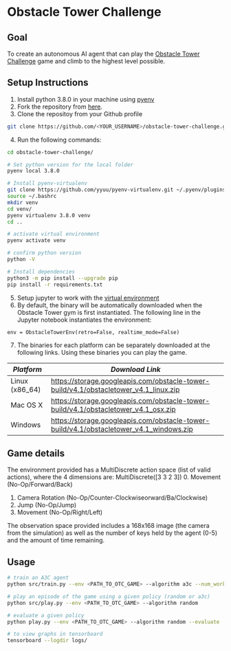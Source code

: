 # Obstacle Tower Challenge

## Goal
To create an autonomous AI agent that can play the [Obstacle Tower Challenge](https://unity3d.com/otc) game and climb to the highest level possible.

## Setup Instructions
1. Install python 3.8.0 in your machine using [pyenv](https://github.com/pyenv/pyenv)
2. Fork the repository from [here](https://github.com/cstrojans/obstacle-tower-challenge.git).
3. Clone the repositoy from your Github profile
```bash
git clone https://github.com/<YOUR_USERNAME>/obstacle-tower-challenge.git
```
4. Run the following commands:
```bash
cd obstacle-tower-challenge/

# Set python version for the local folder
pyenv local 3.8.0

# Install pyenv-virtualenv
git clone https://github.com/yyuu/pyenv-virtualenv.git ~/.pyenv/plugins/pyenv-virtualenv
source ~/.bashrc
mkdir venv
cd venv/
pyenv virtualenv 3.8.0 venv
cd ..

# activate virtual environment
pyenv activate venv

# confirm python version
python -V

# Install dependencies
python3 -m pip install --upgrade pip
pip install -r requirements.txt

```
5. Setup jupyter to work with the [virtual environment](https://albertauyeung.github.io/2020/08/17/pyenv-jupyter.html)
6. By default, the binary will be automatically downloaded when the Obstacle Tower gym is first instantiated. The following line in the Jupyter notebook instantiates the environment:
```
env = ObstacleTowerEnv(retro=False, realtime_mode=False)
```
7. The binaries for each platform can be separately downloaded at the following links. Using these binaries you can play the game.

| *Platform*     | *Download Link*                                                                     |
| --- | --- |
| Linux (x86_64) | https://storage.googleapis.com/obstacle-tower-build/v4.1/obstacletower_v4.1_linux.zip   |
| Mac OS X       | https://storage.googleapis.com/obstacle-tower-build/v4.1/obstacletower_v4.1_osx.zip     |
| Windows        | https://storage.googleapis.com/obstacle-tower-build/v4.1/obstacletower_v4.1_windows.zip |


## Game details

The environment provided has a MultiDiscrete action space (list of valid actions), where the 4 dimensions are: MultiDiscrete([3 3 2 3])
0. Movement (No-Op/Forward/Back)
1. Camera Rotation (No-Op/Counter-Clockwiseorward/Ba/Clockwise)
2. Jump (No-Op/Jump)
3. Movement (No-Op/Right/Left)

The observation space provided includes a 168x168 image (the camera from the simulation) as well as the number of keys held by the agent (0-5) and the amount of time remaining.

## Usage
```bash
# train an A3C agent
python src/train.py --env <PATH_TO_OTC_GAME> --algorithm a3c --num_workers 2

# play an episode of the game using a given policy (random or a3c)
python src/play.py --env <PATH_TO_OTC_GAME> --algorithm random

# evaluate a given policy
python play.py --env <PATH_TO_OTC_GAME> --algorithm random --evaluate

# to view graphs in tensorboard
tensorboard --logdir logs/

```